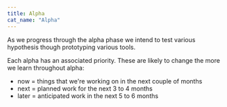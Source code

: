 ```yaml
---
title: Alpha
cat_name: "Alpha"
---
```


As we progress through the alpha phase we intend to test various hypothesis though prototyping various tools.

Each alpha has an associated priority. These are likely to change the more we learn throughout alpha:

* now = things that we're working on in the next couple of months
* next = planned work for the next 3 to 4 months
* later = anticipated work in the next 5 to 6 months